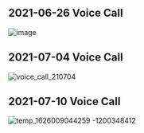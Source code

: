 ## 2021-06-26 Voice Call
![image](https://user-images.githubusercontent.com/50063698/123531059-40329b00-d73c-11eb-8cc3-aa2529e95d0d.png)
## 2021-07-04 Voice Call
![voice_call_210704](https://user-images.githubusercontent.com/50063698/124385882-aad27080-dd12-11eb-9297-ffaa5b34cb6e.PNG)
## 2021-07-10 Voice Call
![temp_1626009044259 -1200348412](https://user-images.githubusercontent.com/50063698/125196474-1a0d0f00-e295-11eb-85d9-b21f2446391d.jpeg)
